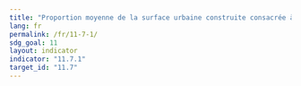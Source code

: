 ```yaml
---
title: "Proportion moyenne de la surface urbaine construite consacrée à des espaces publics, par sexe, âge et situation au regard du handicap"
lang: fr
permalink: /fr/11-7-1/
sdg_goal: 11
layout: indicator
indicator: "11.7.1"
target_id: "11.7"
---
```


